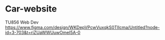 # Car-website
TU856 Web Dev
https://www.figma.com/design/WKDepVPcwVuxqkS0TIlcma/Untitled?node-id=3-703&t=riZUaWWUuwOmeI5A-0

